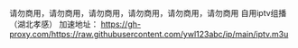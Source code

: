 请勿商用，请勿商用，请勿商用，请勿商用，请勿商用，请勿商用
自用iptv组播（湖北孝感）
加速地址：
https://gh-proxy.com/https://raw.githubusercontent.com/ywl123abc/ip/main/iptv.m3u
